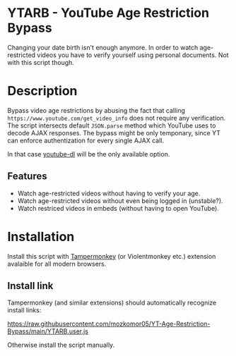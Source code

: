 # YTARB -   YouTube Age Restriction Bypass
Changing your date birth isn't enough anymore. In order to watch age-restricted videos you have to verify yourself using personal documents. Not with this script though.

# Description

Bypass video age restrictions by abusing the fact that calling `https://www.youtube.com/get_video_info` does not require any verification. The script intersects default `JSON.parse` method which YouTube uses to decode AJAX responses. The bypass might be only temponary, since YT can enforce authentization for every single AJAX call. 

In that case [youtube-dl](https://github.com/ytdl-org/youtube-dl) will be the only available option.  

## Features
- Watch age-restricted videos without having to verify your age.
- Watch age-restricted videos without even being logged in (unstable?).
- Watch restriced videos in embeds (without having to open YouTube).

# Installation
Install this script with [Tampermonkey](https://www.tampermonkey.net/) (or Violentmonkey etc.) extension avalaible for all modern browsers.

## Install link
Tampermonkey (and similar extensions) should automatically recognize install links: 

https://raw.githubusercontent.com/mozkomor05/YT-Age-Restriction-Bypass/main/YTARB.user.js

Otherwise install the script manually.
